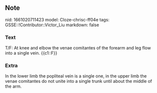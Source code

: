 ## Note
nid: 1661020711423
model: Cloze-chrisc-ff04e
tags: GSSE::!Contributor::Victor_Liu
markdown: false

### Text
T/F: At knee and elbow the venae comitantes of the forearm and leg flow into a single vein. {{c1::F}}

### Extra
<div>
  In the lower limb the popliteal vein is a single one, in the
  upper limb the venae comitantes do not unite into a single trunk
  until about the middle of the arm.
</div>
